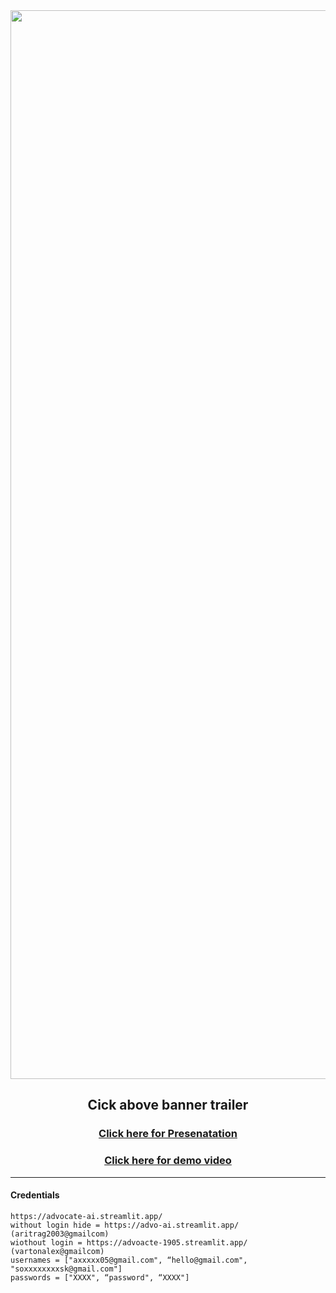 
<div align="center">
<a href="https://youtu.be/j869V86b8xw?si=_g4-Ie6kxF1SLLLo"><img width="1710" alt="image" src="https://github.com/user-attachments/assets/b6bc117e-e5a1-4d83-8818-44d976d9b8f8"></a>
<h2>Cick above banner trailer</h2>
</div>

<div align="center">
  <h3><a href="https://www.canva.com/design/DAF9acQPwZY/eZCRkBwmv-GMIkckjOGv1w/view?utm_content=DAF9acQPwZY&utm_campaign=designshare&utm_medium=link&utm_source=editor">Click here for Presenatation</a></h3>
  <h3><a href="https://youtu.be/1aB8Id7YVSU">Click here for demo video</a></h3>
</div>



<hr>

#### Credentials
```
https://advocate-ai.streamlit.app/
without login hide = https://advo-ai.streamlit.app/ (aritrag2003@gmailcom)
wiothout login = https://advoacte-1905.streamlit.app/  (vartonalex@gmailcom)
usernames = ["axxxxx05@gmail.com", “hello@gmail.com", "soxxxxxxxxsk@gmail.com"]
passwords = ["XXXX", “password", “XXXX"]
```
